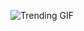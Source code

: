 
<!-- GIF_SECTION -->
![Trending GIF](https://media1.giphy.com/media/v1.Y2lkPThiYjIxNzcyY3dwaml5bzgzNnpubHZwZXN5cXdma3dkaGptY2ljN2NzbW1rbDAzcCZlcD12MV9naWZzX3NlYXJjaCZjdD1n/hR6Q01jCXOr31wctJw/giphy.gif)
<!-- END_GIF_SECTION -->
